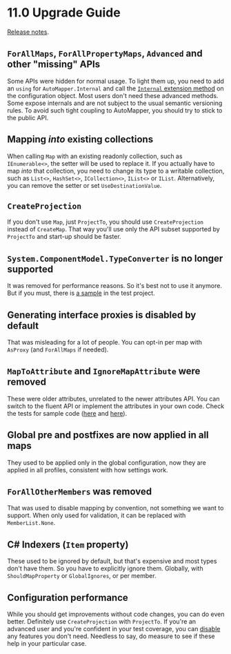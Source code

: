 # 11.0 Upgrade Guide

[Release notes](https://github.com/AutoMapper/AutoMapper/releases/tag/v11.0.0).

## `ForAllMaps`, `ForAllPropertyMaps`, `Advanced` and other "missing" APIs

Some APIs were hidden for normal usage. To light them up, you need to add an `using` for `AutoMapper.Internal` and call the [`Internal` extension method](https://github.com/AutoMapper/AutoMapper/blob/9f2f16067ab201a5a8b9bc982f3a37e8790da7a0/src/AutoMapper/Internal/InternalApi.cs#L15) on the configuration object.
Most users don't need these advanced methods. Some expose internals and are not subject to the usual semantic versioning rules. To avoid such tight coupling to AutoMapper, you should try to stick to the public API.

## Mapping _into_ existing collections

When calling `Map` with an existing readonly collection, such as `IEnumerable<>`, the setter will be used to replace it. If you actually have to map _into_ that collection, you need to change its type to a writable
collection, such as `List<>`, `HashSet<>`, `ICollection<>`, `IList<>` or `IList`. Alternatively, you can remove the setter or set `UseDestinationValue`.

## `CreateProjection`

If you don't use `Map`, just `ProjectTo`, you should use `CreateProjection` instead of `CreateMap`. That way you'll use only the API subset supported by `ProjectTo` and start-up should be faster.

## `System.ComponentModel.TypeConverter` is no longer supported

It was removed for performance reasons. So it's best not to use it anymore. But if you must, there is [a sample](https://github.com/AutoMapper/AutoMapper/search?q=TypeConverterMapper) in the test project. 

## Generating interface proxies is disabled by default

That was misleading for a lot of people. You can opt-in per map with `AsProxy` (and `ForAllMaps` if needed).

## `MapToAttribute` and `IgnoreMapAttribute` were removed

These were older attributes, unrelated to the newer attributes API. You can switch to the fluent API or implement the attributes in your own code. Check the tests for sample code ([here](https://github.com/AutoMapper/AutoMapper/search?q=MapToAttribute) and [here](https://github.com/AutoMapper/AutoMapper/search?q=IgnoreMapAttribute)).

## Global pre and postfixes are now applied in all maps

They used to be applied only in the global configuration, now they are applied in all profiles, consistent with how settings work.

## `ForAllOtherMembers` was removed

That was used to disable mapping by convention, not something we want to support. When only used for validation, it can be replaced with `MemberList.None`.

## C# Indexers (`Item` property)

These used to be ignored by default, but that's expensive and most types don't have them. So you have to explicitly ignore them. Globally, with `ShouldMapProperty` or `GlobalIgnores`, or per member.

## Configuration performance 

While you should get improvements without code changes, you can do even better. Definitely use `CreateProjection` with `ProjectTo`. If you're an advanced user and you're confident in your test coverage, you can [disable](https://gist.github.com/lbargaoanu/9948bf66d452ba6b816252f9965143ee) any features you don't need. Needless to say, do measure to see if these help in your particular case.